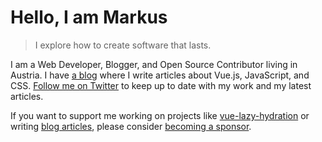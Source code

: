 # Hello, I am Markus

> I explore how to create software that lasts.

I am a Web Developer, Blogger, and Open Source Contributor living in Austria. I have [a blog](https://markus.oberlehner.net/blog/) where I write articles about Vue.js, JavaScript, and CSS. [Follow me on Twitter](https://twitter.com/maoberlehner) to keep up to date with my work and my latest articles.

If you want to support me working on projects like [vue-lazy-hydration](https://github.com/maoberlehner/vue-lazy-hydration) or writing [blog articles](https://markus.oberlehner.net/blog/), please consider [becoming a sponsor](https://github.com/sponsors/maoberlehner).
